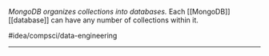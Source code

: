 *MongoDB organizes collections into databases.* Each [[MongoDB]] [[database]] can have any number of collections within it. 

#idea/compsci/data-engineering 

---
